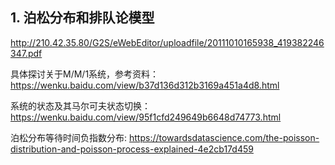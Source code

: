## 1. 泊松分布和排队论模型

http://210.42.35.80/G2S/eWebEditor/uploadfile/20111010165938_419382246347.pdf



具体探讨关于M/M/1系统，参考资料：https://wenku.baidu.com/view/b37d136d312b3169a451a4d8.html


系统的状态及其马尔可夫状态切换：https://wenku.baidu.com/view/95f1cfd249649b6648d74773.html


泊松分布等待时间负指数分布: https://towardsdatascience.com/the-poisson-distribution-and-poisson-process-explained-4e2cb17d459
